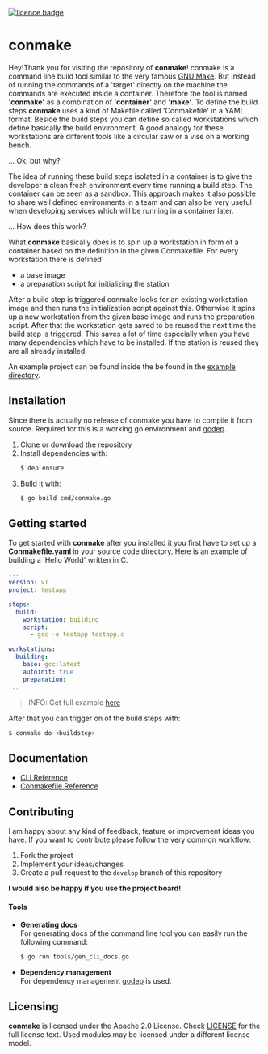 [![licence badge](https://img.shields.io/badge/License-Apache_2.0-blue?logo=apache)](https://www.apache.org/licenses/LICENSE-2.0)


# conmake

Hey!Thank you for visiting the repository of **conmake**! conmake is a command line build tool similar to the very famous [GNU Make](https://www.gnu.org/software/make/). But instead of running the commands of a 'target' directly on the machine the commands are executed inside a container. Therefore the tool is named **'conmake'** as a combination of **'container'** and **'make'**. To define the build steps **conmake** uses a kind of Makefile called 'Conmakefile' in a YAML format. Beside the build steps you can define so called workstations which define basically the build environment. A good analogy for these workstations are different tools like a circular saw or a vise on a working bench.

... Ok, but why?

The idea of running these build steps isolated in a container is to give the developer a clean fresh environment every time running a build step. The container can be seen as a sandbox. This approach makes it also possible to share well defined environments in a team and can also be very useful when developing services which will be running in a container later.

... How does this work?

What **conmake** basically does is to spin up a workstation in form of a container based on the definition in the given Conmakefile. For every workstation there is defined

  - a base image
  - a preparation script for initializing the station

After a build step is triggered conmake looks for an existing workstation image and then runs the initialization script against this. Otherwise it spins up a new workstation from the given base image and runs the preparation script. After that the workstation gets saved to be reused the next time the build step is triggered. This saves a lot of time especially when you have many dependencies which have to be installed. If the station is reused they are all already installed.

An example project can be found inside the be found in the [example directory](examples/testapp).

## Installation

Since there is actually no release of conmake you have to compile it from source. Required for this is a working go environment and [godep](https://godoc.org/github.com/tools/godep).

  1. Clone or download the repository
  2. Install dependencies with:  
      ```bash
      $ dep ensure
      ```
  3. Build it with:
      ```bash
      $ go build cmd/conmake.go
      ```

## Getting started

To get started with **conmake** after you installed it you first have to set up a **Conmakefile.yaml** in your source code directory. Here is an example of building a 'Hello World' written in C.

```yaml
---
version: v1
project: testapp

steps:
  build:
    workstation: building
    script:
      - gcc -o testapp testapp.c

workstations:
  building:
    base: gcc:latest
    autoinit: true
    preparation:
...
```
> INFO: Get full example [here](examples/testapp)

After that you can trigger on of the build steps with:
```bash
$ conmake do <buildstep>
```

## Documentation

- [CLI Reference](docs/reference/cli/markdown/conmake.md)
- [Conmakefile Reference](docs/reference/conmakefile/conmakefile.md)

## Contributing

I am happy about any kind of feedback, feature or improvement ideas you have. If you want to contribute please follow the very common workflow:

  1. Fork the project
  2. Implement your ideas/changes
  3. Create a pull request to the `develop` branch of this repository

**I would also be happy if you use the project board!**

#### Tools

 - **Generating docs**  
    For generating docs of the command line tool you can easily run the following command:
    ```bash
    $ go run tools/gen_cli_docs.go
    ```
 - **Dependency management**  
    For dependency management [godep](https://godoc.org/github.com/tools/godep) is used.

## Licensing

**conmake** is licensed under the Apache 2.0 License. Check [LICENSE](LICENSE.md) for the full license text. Used modules may be licensed under a different license model.
